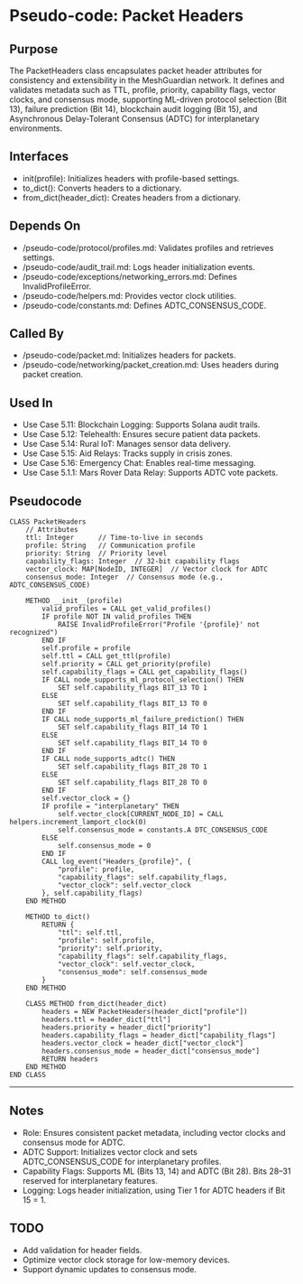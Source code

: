 # Pseudo-code: Packet Headers

## Purpose
The PacketHeaders class encapsulates packet header attributes for consistency and extensibility in the MeshGuardian network. It defines and validates metadata such as TTL, profile, priority, capability flags, vector clocks, and consensus mode, supporting ML-driven protocol selection (Bit 13), failure prediction (Bit 14), blockchain audit logging (Bit 15), and Asynchronous Delay-Tolerant Consensus (ADTC) for interplanetary environments.


## Interfaces
- init(profile): Initializes headers with profile-based settings.
- to_dict(): Converts headers to a dictionary.
- from_dict(header_dict): Creates headers from a dictionary.

## Depends On
- /pseudo-code/protocol/profiles.md: Validates profiles and retrieves settings.
- /pseudo-code/audit_trail.md: Logs header initialization events.
- /pseudo-code/exceptions/networking_errors.md: Defines InvalidProfileError.
- /pseudo-code/helpers.md: Provides vector clock utilities.
- /pseudo-code/constants.md: Defines ADTC_CONSENSUS_CODE.

## Called By
- /pseudo-code/packet.md: Initializes headers for packets.
- /pseudo-code/networking/packet_creation.md: Uses headers during packet creation.

## Used In
- Use Case 5.11: Blockchain Logging: Supports Solana audit trails.
- Use Case 5.12: Telehealth: Ensures secure patient data packets.
- Use Case 5.14: Rural IoT: Manages sensor data delivery.
- Use Case 5.15: Aid Relays: Tracks supply in crisis zones.
- Use Case 5.16: Emergency Chat: Enables real-time messaging.
- Use Case 5.1.1: Mars Rover Data Relay: Supports ADTC vote packets.

## Pseudocode
```pseudocode
CLASS PacketHeaders
    // Attributes
    ttl: Integer      // Time-to-live in seconds
    profile: String   // Communication profile
    priority: String  // Priority level
    capability_flags: Integer  // 32-bit capability flags
    vector_clock: MAP[NodeID, INTEGER]  // Vector clock for ADTC
    consensus_mode: Integer  // Consensus mode (e.g., ADTC_CONSENSUS_CODE)

    METHOD __init__(profile)
        valid_profiles = CALL get_valid_profiles()
        IF profile NOT IN valid_profiles THEN
            RAISE InvalidProfileError("Profile '{profile}' not recognized")
        END IF
        self.profile = profile
        self.ttl = CALL get_ttl(profile)
        self.priority = CALL get_priority(profile)
        self.capability_flags = CALL get_capability_flags()
        IF CALL node_supports_ml_protocol_selection() THEN
            SET self.capability_flags BIT_13 TO 1
        ELSE
            SET self.capability_flags BIT_13 TO 0
        END IF
        IF CALL node_supports_ml_failure_prediction() THEN
            SET self.capability_flags BIT_14 TO 1
        ELSE
            SET self.capability_flags BIT_14 TO 0
        END IF
        IF CALL node_supports_adtc() THEN
            SET self.capability_flags BIT_28 TO 1
        ELSE
            SET self.capability_flags BIT_28 TO 0
        END IF
        self.vector_clock = {}
        IF profile = "interplanetary" THEN
            self.vector_clock[CURRENT_NODE_ID] = CALL helpers.increment_lamport_clock(0)
            self.consensus_mode = constants.A DTC_CONSENSUS_CODE
        ELSE
            self.consensus_mode = 0
        END IF
        CALL log_event("Headers_{profile}", {
            "profile": profile,
            "capability_flags": self.capability_flags,
            "vector_clock": self.vector_clock
        }, self.capability_flags)
    END METHOD

    METHOD to_dict()
        RETURN {
            "ttl": self.ttl,
            "profile": self.profile,
            "priority": self.priority,
            "capability_flags": self.capability_flags,
            "vector_clock": self.vector_clock,
            "consensus_mode": self.consensus_mode
        }
    END METHOD

    CLASS METHOD from_dict(header_dict)
        headers = NEW PacketHeaders(header_dict["profile"])
        headers.ttl = header_dict["ttl"]
        headers.priority = header_dict["priority"]
        headers.capability_flags = header_dict["capability_flags"]
        headers.vector_clock = header_dict["vector_clock"]
        headers.consensus_mode = header_dict["consensus_mode"]
        RETURN headers
    END METHOD
END CLASS
```

---

## Notes
- Role: Ensures consistent packet metadata, including vector clocks and consensus mode for ADTC.
- ADTC Support: Initializes vector clock and sets ADTC_CONSENSUS_CODE for interplanetary profiles.
- Capability Flags: Supports ML (Bits 13, 14) and ADTC (Bit 28). Bits 28–31 reserved for interplanetary features.
- Logging: Logs header initialization, using Tier 1 for ADTC headers if Bit 15 = 1.

## TODO
- Add validation for header fields.
- Optimize vector clock storage for low-memory devices.
- Support dynamic updates to consensus mode.